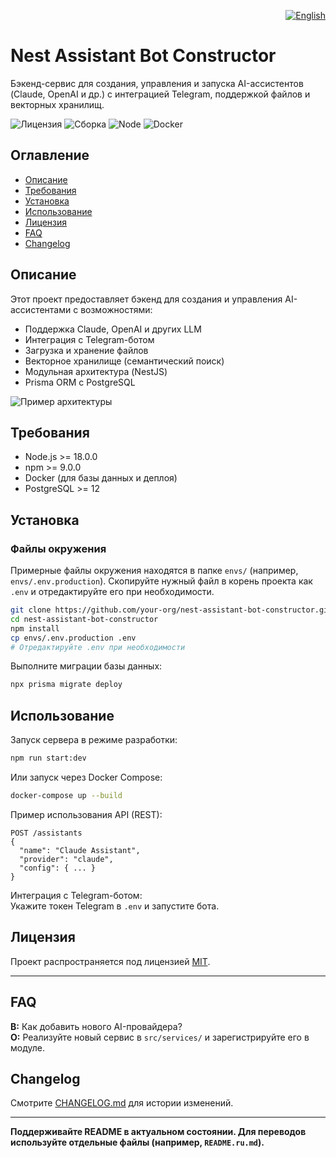<p align="right">
  <a href="README.md"><img src="https://img.shields.io/badge/English-blue?style=for-the-badge&logo=github" alt="English"></a>
</p>

# Nest Assistant Bot Constructor

Бэкенд-сервис для создания, управления и запуска AI-ассистентов (Claude, OpenAI и др.) с интеграцией Telegram, поддержкой файлов и векторных хранилищ.  


![Лицензия](https://img.shields.io/badge/license-MIT-blue)
![Сборка](https://img.shields.io/badge/build-passing-brightgreen)
![Node](https://img.shields.io/badge/node-%3E=18.0.0-blue)
![Docker](https://img.shields.io/badge/docker-ready-blue)

## Оглавление
- [Описание](#описание)
- [Требования](#требования)
- [Установка](#установка)
- [Использование](#использование)
- [Лицензия](#лицензия)
- [FAQ](#faq)
- [Changelog](#changelog)

## Описание

Этот проект предоставляет бэкенд для создания и управления AI-ассистентами с возможностями:
- Поддержка Claude, OpenAI и других LLM
- Интеграция с Telegram-ботом
- Загрузка и хранение файлов
- Векторное хранилище (семантический поиск)
- Модульная архитектура (NestJS)
- Prisma ORM с PostgreSQL

![Пример архитектуры](screenshot.png)

## Требования

- Node.js >= 18.0.0
- npm >= 9.0.0
- Docker (для базы данных и деплоя)
- PostgreSQL >= 12

## Установка

### Файлы окружения

Примерные файлы окружения находятся в папке `envs/` (например, `envs/.env.production`).
Скопируйте нужный файл в корень проекта как `.env` и отредактируйте его при необходимости.

```bash
git clone https://github.com/your-org/nest-assistant-bot-constructor.git
cd nest-assistant-bot-constructor
npm install
cp envs/.env.production .env
# Отредактируйте .env при необходимости
```

Выполните миграции базы данных:

```bash
npx prisma migrate deploy
```

## Использование

Запуск сервера в режиме разработки:

```bash
npm run start:dev
```

Или запуск через Docker Compose:

```bash
docker-compose up --build
```

Пример использования API (REST):

```http
POST /assistants
{
  "name": "Claude Assistant",
  "provider": "claude",
  "config": { ... }
}
```

Интеграция с Telegram-ботом:  
Укажите токен Telegram в `.env` и запустите бота.

## Лицензия

Проект распространяется под лицензией [MIT](LICENSE).

---

## FAQ

**В:** Как добавить нового AI-провайдера?  
**О:** Реализуйте новый сервис в `src/services/` и зарегистрируйте его в модуле.

## Changelog

Смотрите [CHANGELOG.md](CHANGELOG.md) для истории изменений.

---

**Поддерживайте README в актуальном состоянии. Для переводов используйте отдельные файлы (например, `README.ru.md`).**
